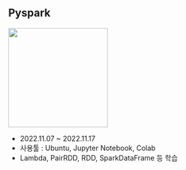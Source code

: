 ## **Pyspark**
<img src="https://upload.wikimedia.org/wikipedia/commons/thumb/f/f3/Apache_Spark_logo.svg/512px-Apache_Spark_logo.svg.png" width="200" height="200">

+ 2022.11.07 ~ 2022.11.17
+ 사용툴 : Ubuntu, Jupyter Notebook, Colab
+ Lambda, PairRDD, RDD, SparkDataFrame 등 학습

